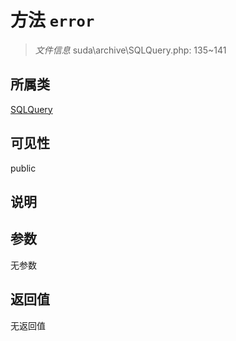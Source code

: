 # 方法 `error`

> *文件信息* suda\archive\SQLQuery.php: 135~141

## 所属类 

[SQLQuery](../SQLQuery.md)

## 可见性

public

## 说明



## 参数


无参数


## 返回值

无返回值
